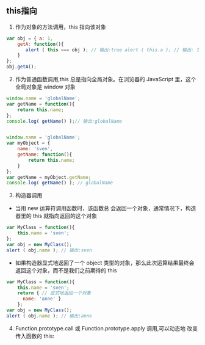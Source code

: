 ## this指向

1. 作为对象的方法调用，this 指向该对象
```js
var obj = { a: 1,
    getA: function(){
       alert ( this === obj ); // 输出:true alert ( this.a ); // 输出: 1
    } 
};
obj.getA();
```

2. 作为普通函数调用,this 总是指向全局对象。在浏览器的 JavaScript 里，这个全局对象是 window 对象
```js
window.name = 'globalName';
var getName = function(){ 
    return this.name;
};
console.log( getName() );// 输出:globalName


window.name = 'globalName';
var myObject = { 
    name: 'sven',
    getName: function(){ 
        return this.name;
    } 
};
var getName = myObject.getName; 
console.log( getName() ); // globalName
```

3. 构造器调用
- 当用 new 运算符调用函数时，该函数总 会返回一个对象，通常情况下，构造器里的 this 就指向返回的这个对象
```js
var MyClass = function(){ 
    this.name = 'sven';
};
var obj = new MyClass();
alert ( obj.name ); // 输出:sven
```
- 如果构造器显式地返回了一个 object 类型的对象，那么此次运算结果最终会返回这个对象，而不是我们之前期待的 this

```js
var MyClass = function(){
    this.name = 'sven';
    return { // 显式地返回一个对象
      name: 'anne' }
    };
var obj = new MyClass();
alert ( obj.name ); // 输出:anne
```

4. Function.prototype.call 或 Function.prototype.apply 调用,可以动态地 改变传入函数的 this: